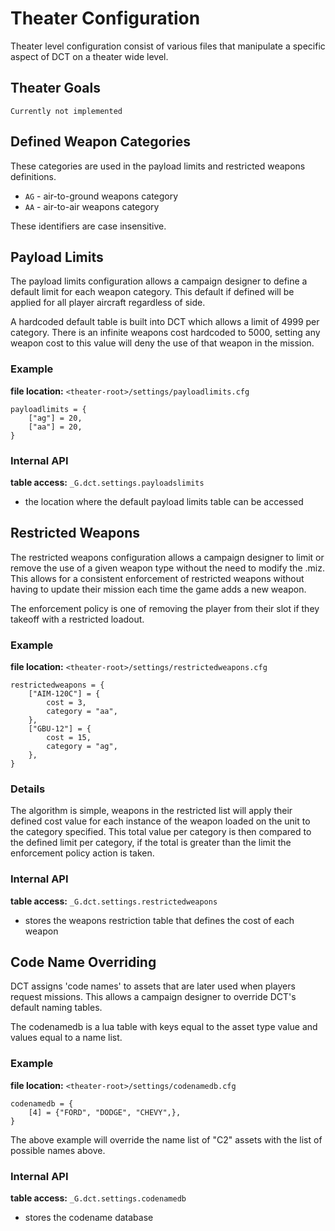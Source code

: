 # Theater Configuration

Theater level configuration consist of various files that manipulate a
specific aspect of DCT on a theater wide level.

## Theater Goals

	Currently not implemented

## Defined Weapon Categories

These categories are used in the payload limits and restricted weapons
definitions.

 * `AG` - air-to-ground weapons category
 * `AA` - air-to-air weapons category

These identifiers are case insensitive.

## Payload Limits

The payload limits configuration allows a campaign designer to define a
default limit for each weapon category. This default if defined will be
applied for all player aircraft regardless of side.

A hardcoded default table is built into DCT which allows a limit of
4999 per category. There is an infinite weapons cost hardcoded to
5000, setting any weapon cost to this value will deny the use of that
weapon in the mission.

### Example

**file location:** `<theater-root>/settings/payloadlimits.cfg`

	payloadlimits = {
		["ag"] = 20,
		["aa"] = 20,
	}

### Internal API

**table access:** `_G.dct.settings.payloadslimits`

 - the location where the default payload limits table can be accessed

## Restricted Weapons

The restricted weapons configuration allows a campaign designer to limit
or remove the use of a given weapon type without the need to modify the
.miz. This allows for a consistent enforcement of restricted weapons
without having to update their mission each time the game adds a new
weapon.

The enforcement policy is one of removing the player from their slot
if they takeoff with a restricted loadout.

### Example

**file location:** `<theater-root>/settings/restrictedweapons.cfg`

	restrictedweapons = {
		["AIM-120C"] = {
			cost = 3,
			category = "aa",
		},
		["GBU-12"] = {
			cost = 15,
			category = "ag",
		},
	}

### Details

The algorithm is simple, weapons in the restricted list will apply their
defined cost value for each instance of the weapon loaded on the unit to
the category specified. This total value per category is then compared
to the defined limit per category, if the total is greater than the limit
the enforcement policy action is taken.

### Internal API

**table access:** `_G.dct.settings.restrictedweapons`

 - stores the weapons restriction table that defines the cost of each
   weapon

## Code Name Overriding

DCT assigns 'code names' to assets that are later used when players
request missions. This allows a campaign designer to override DCT's
default naming tables.

The codenamedb is a lua table with keys equal to the asset type value
and values equal to a name list.

### Example

**file location:** `<theater-root>/settings/codenamedb.cfg`


	codenamedb = {
		[4] = {"FORD", "DODGE", "CHEVY",},
	}

The above example will override the name list of "C2" assets with the
list of possible names above.

### Internal API

**table access:** `_G.dct.settings.codenamedb`

 - stores the codename database
